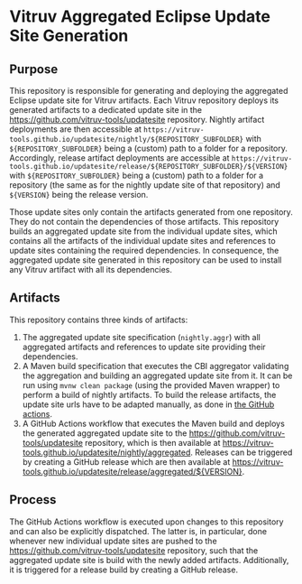 # Vitruv Aggregated Eclipse Update Site Generation

## Purpose
This repository is responsible for generating and deploying the aggregated Eclipse update site for Vitruv artifacts.
Each Vitruv repository deploys its generated artifacts to a dedicated update site in the https://github.com/vitruv-tools/updatesite repository. Nightly artifact deployments are then accessible at `https://vitruv-tools.github.io/updatesite/nightly/${REPOSITORY_SUBFOLDER}` with `${REPOSITORY_SUBFOLDER}` being a (custom) path to a folder for a repository. Accordingly, release artifact deployments are accessible at `https://vitruv-tools.github.io/updatesite/release/${REPOSITORY_SUBFOLDER}/${VERSION}` with `${REPOSITORY_SUBFOLDER}` being a (custom) path to a folder for a repository (the same as for the nightly update site of that repository) and `${VERSION}` being the release version.

Those update sites only contain the artifacts generated from one repository. They do not contain the dependencies of those artifacts.
This repository builds an aggregated update site from the individual update sites, which contains all the artifacts of the individual update sites and references to update sites containing the required dependencies. In consequence, the aggregated update site generated in this repository can be used to install any Vitruv artifact with all its dependencies.

## Artifacts
This repository contains three kinds of artifacts:
1. The aggregated update site specification (`nightly.aggr`) with all aggregated artifacts and references to update site providing their dependencies.
2. A Maven build specification that executes the CBI aggregator validating the aggregation and building an aggregated update site from it. It can be run using `mvnw clean package` (using the provided Maven wrapper) to perform a build of nightly artifacts. To build the release artifacts, the update site urls have to be adapted manually, as done in [the GitHub actions](https://github.com/vitruv-tools/Vitruv-Build-AggregatedUpdateSite/blob/main/.github/workflows/aggregation.yml).
3. A GitHub Actions workflow that executes the Maven build and deploys the generated aggregated update site to the https://github.com/vitruv-tools/updatesite repository, which is then available at https://vitruv-tools.github.io/updatesite/nightly/aggregated. Releases can be triggered by creating a GitHub release which are then available at https://vitruv-tools.github.io/updatesite/release/aggregated/${VERSION}.

## Process
The GitHub Actions workflow is executed upon changes to this repository and can also be explicitly dispatched. The latter is, in particular, done whenever new individual update sites are pushed to the https://github.com/vitruv-tools/updatesite repository, such that the aggregated update site is build with the newly added artifacts. Additionally, it is triggered for a release build by creating a GitHub release.
